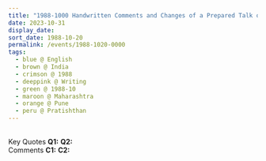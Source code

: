 ```yaml
---
title: "1988-1000 Handwritten Comments and Changes of a Prepared Talk of Dr. Hamid Mehrani-Mylany on Vibrated Water for an Agricultural Conference (at the Premier Agricultural University in Rāhurī), Pratiṣhṭhān, NDA Road, Warje, Pune, Maharashtra, India"
date: 2023-10-31
display_date: 
sort_date: 1988-10-20
permalink: /events/1988-1020-0000
tags:
  - blue @ English
  - brown @ India
  - crimson @ 1988
  - deeppink @ Writing
  - green @ 1988-10
  - maroon @ Maharashtra
  - orange @ Pune
  - peru @ Pratishthan
---
```


<br>

<wave-list>
  <list-title color="DarkSeaGreen" width="55">Key Quotes</list-title>
  <list-item color="BlanchedAlmond" width="280"><b>Q1:</b> <i></i></list-item>
  <list-item color="Lavender" width="280"><b>Q2:</b> <i></i></list-item>
</wave-list>

<br>

<wave-list>
  <list-title color="DarkSeaGreen" width="55">Comments</list-title>
  <list-item color="BlanchedAlmond" width="280"><b>C1:</b> <i></i></list-item>
  <list-item color="Lavender" width="280"><b>C2:</b> <i></i></list-item>
</wave-list>